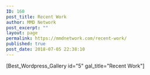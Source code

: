 ```yaml
---
ID: 160
post_title: Recent Work
author: MMD Network
post_excerpt: ""
layout: page
permalink: https://mmdnetwork.com/recent-work/
published: true
post_date: 2018-07-05 22:38:10
---
```

[Best_Wordpress_Gallery id="5" gal_title="Recent Work"]